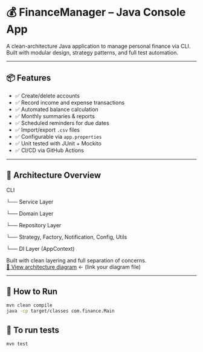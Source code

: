 # 💰 FinanceManager – Java Console App

A clean-architecture Java application to manage personal finance via CLI. Built with modular design, strategy patterns, and full test automation.

---

## 📦 Features

- ✅ Create/delete accounts
- ✅ Record income and expense transactions
- ✅ Automated balance calculation
- ✅ Monthly summaries & reports
- ✅ Scheduled reminders for due dates
- ✅ Import/export `.csv` files
- ✅ Configurable via `app.properties`
- ✅ Unit tested with JUnit + Mockito
- ✅ CI/CD via GitHub Actions

---

## 🧱 Architecture Overview

CLI 

└── Service Layer 

└── Domain Layer 

└── Repository Layer 

└── Strategy, Factory, Notification, Config, Utils 

└── DI Layer (AppContext)


Built with clean layering and full separation of concerns.  
[📸 View architecture diagram](Layers.png) ← (link your diagram file)

---

## 🚀 How to Run

```bash
mvn clean compile
java -cp target/classes com.finance.Main 
```
## 🚀 To run tests
```bash
mvn test
```

